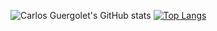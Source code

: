 ![Carlos Guergolet's GitHub stats](https://github-readme-stats.vercel.app/api?username=CEGS9&show_icons=true&theme=transparent)
[![Top Langs](https://github-readme-stats.vercel.app/api/top-langs/?username=CEGS9&layout=donut&theme=transparent)](https://github.com/CEGS9/github-readme-stats)
